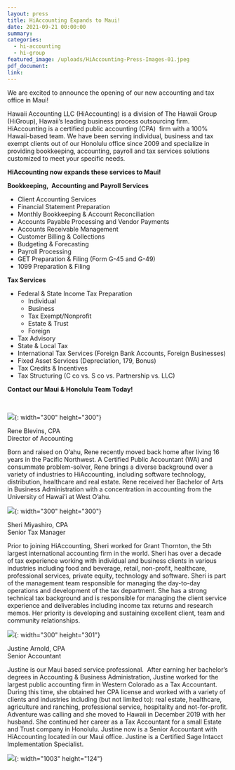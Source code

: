 ```yaml
---
layout: press
title: HiAccounting Expands to Maui!
date: 2021-09-21 00:00:00
summary:
categories:
  - hi-accounting
  - hi-group
featured_image: /uploads/HiAccounting-Press-Images-01.jpeg
pdf_document:
link:
---
```

We are excited to announce the opening of our new accounting and tax office in Maui\!&nbsp;

Hawaii Accounting LLC (HiAccounting) is a division of The Hawaii Group (HiGroup), Hawaii’s leading business process outsourcing firm. HiAccounting is a certified public accounting (CPA)&nbsp; firm with a 100% Hawaii-based team. We have been serving individual, business and tax exempt clients out of our Honolulu office since 2009 and specialize in providing bookkeeping, accounting, payroll and tax services solutions customized to meet your specific needs.

**HiAccounting now expands these services to Maui\!**

**Bookkeeping,&nbsp; Accounting and Payroll Services**

* Client Accounting Services&nbsp;
* Financial Statement Preparation
* Monthly Bookkeeping & Account Reconciliation
* Accounts Payable Processing and Vendor Payments
* Accounts Receivable Management
* Customer Billing & Collections
* Budgeting & Forecasting
* Payroll Processing
* GET Preparation & Filing (Form G-45 and G-49)
* 1099 Preparation & Filing

**Tax Services**

* Federal & State Income Tax Preparation
  * Individual
  * Business
  * Tax Exempt/Nonprofit
  * Estate & Trust
  * Foreign&nbsp;
* Tax Advisory
* State & Local Tax
* International Tax Services (Foreign Bank Accounts, Foreign Businesses)
* Fixed Asset Services (Depreciation, 179, Bonus)
* Tax Credits & Incentives
* Tax Structuring (C co vs. S co vs. Partnership vs. LLC)

**Contact our Maui & Honolulu Team Today\!&nbsp;**

&nbsp;

![](/uploads/rene.jpg){: width="300" height="300"}

Rene Blevins, CPA<br>Director of Accounting

Born and raised on O’ahu, Rene recently moved back home after living 16 years in the Pacific Northwest. A Certified Public Accountant (WA) and consummate problem-solver, Rene brings a diverse background over a variety of industries to HiAccounting, including software technology, distribution, healthcare and real estate. Rene received her Bachelor of Arts in Business Administration with a concentration in accounting from the University of Hawai’i at West O’ahu.&nbsp;

![](/uploads/sheri.jpeg){: width="300" height="300"}

Sheri Miyashiro, CPA<br>Senior Tax Manager

Prior to joining HiAccounting, Sheri worked for Grant Thornton, the 5th largest international accounting firm in the world. Sheri has over a decade of tax experience working with individual and business clients in various industries including food and beverage, retail, non-profit, healthcare, professional services, private equity, technology and software. Sheri is part of the management team responsible for managing the day-to-day operations and development of the tax department. She has a strong technical tax background and is responsible for managing the client service experience and deliverables including income tax returns and research memos. Her priority is developing and sustaining excellent client, team and community relationships.&nbsp;&nbsp;

![](/uploads/justine.jpeg){: width="300" height="301"}

Justine Arnold, CPA&nbsp;<br>Senior Accountant

Justine is our Maui based service professional.&nbsp; After earning her bachelor’s degrees in Accounting & Business Administration, Justine worked for the largest public accounting firm in Western Colorado as a Tax Accountant. During this time, she obtained her CPA license and worked with a variety of clients and industries including (but not limited to): real estate, healthcare, agriculture and ranching, professional service, hospitality and not-for-profit. Adventure was calling and she moved to Hawaii in December 2019 with her husband. She continued her career as a Tax Accountant for a small Estate and Trust company in Honolulu. Justine now is a Senior Accountant with HiAccounting located in our Maui office. Justine is a Certified Sage Intacct Implementation Specialist.&nbsp;

![](/uploads/awards.png){: width="1003" height="124"}
